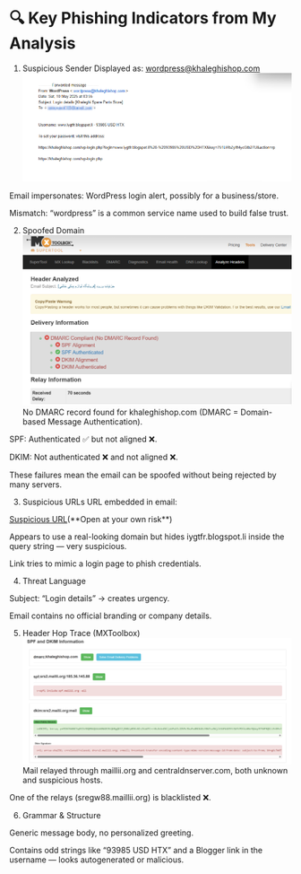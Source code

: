 # 🔍 Key Phishing Indicators from My Analysis
1. Suspicious Sender
Displayed as: wordpress@khaleghishop.com
![Email Screenshot](screenshots/email_screenshot.png)

Email impersonates: WordPress login alert, possibly for a business/store.

Mismatch: “wordpress” is a common service name used to build false trust.


2. Spoofed Domain
![Header Analysis](screenshots/email_header.png)
No DMARC record found for khaleghishop.com (DMARC = Domain-based Message Authentication).

SPF: Authenticated ✅ but not aligned ❌.

DKIM: Not authenticated ❌ and not aligned ❌.

These failures mean the email can be spoofed without being rejected by many servers.

3. Suspicious URLs
URL embedded in email:

[Suspicious URL](https://khaleghishop.com/wp-login.php?login=www.iygtfr.blogspot.li...)(**Open at your own risk**)

Appears to use a real-looking domain but hides iygtfr.blogspot.li inside the query string — very suspicious.

Link tries to mimic a login page to phish credentials.

4. Threat Language
   
Subject: “Login details” → creates urgency.

Email contains no official branding or company details.

5. Header Hop Trace (MXToolbox)
![SPF and DKIM screenshot](screenshots/spf_dkim_info.png)
Mail relayed through maillii.org and centraldnserver.com, both unknown and suspicious hosts.

One of the relays (sregw88.maillii.org) is blacklisted ❌.

6. Grammar & Structure
   
Generic message body, no personalized greeting.

Contains odd strings like “93985 USD HTX” and a Blogger link in the username — looks autogenerated or malicious.
